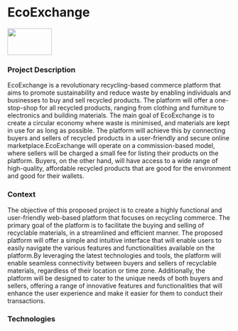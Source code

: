# EcoExchange
<img src=https://images2.imgbox.com/61/9a/flMz8gd6_o.png width="100" height="60">

### Project Description
EcoExchange is a revolutionary recycling-based commerce platform that aims to promote sustainability and reduce waste by enabling individuals and businesses to buy and sell recycled products. The platform will offer a one-stop-shop for all recycled products, ranging from clothing and furniture to electronics and building materials.
The main goal of EcoExchange is to create a circular economy where waste is minimised, and materials are kept in use for as long as possible. The platform will achieve this by connecting buyers and sellers of recycled products in a user-friendly and secure online marketplace.EcoExchange will operate on a commission-based model, where sellers will be charged a small fee for listing their products on the platform. Buyers, on the other hand, will have access to a wide range of high-quality, affordable recycled products that are good for the environment and good for their wallets.


### Context
The objective of this proposed project is to create a highly functional and user-friendly web-based platform that focuses on recycling commerce. The primary goal of the platform is to facilitate the buying and selling of recyclable materials, in a streamlined and efficient manner. The proposed platform will offer a simple and intuitive interface that will enable users to easily navigate the various features and functionalities available on the platform.By leveraging the latest technologies and tools, the platform will enable seamless connectivity between buyers and sellers of recyclable materials, regardless of their location or time zone. Additionally, the platform will be designed to cater to the unique needs of both buyers and sellers, offering a range of innovative features and functionalities that will enhance the user experience and make it easier for them to conduct their transactions.

### Technologies
